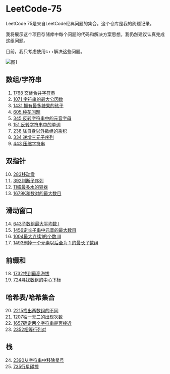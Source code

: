 # LeetCode-75

LeetCode 75是来自LeetCode经典问题的集合。这个仓库是我的刷题记录。



我将展示这个项目存储库中每个问题的代码和解决方案思想。我仍然建议认真完成这组问题。



目前，我只考虑使用c++解决这些问题。



![图1](https://assets.leetcode.cn/aliyun-lc-upload/study_plan_v2/leetcode-75/cover)

## 数组/字符串

1. [1768 交替合并字符串](1768交替合并字符串)
2. [1071 字符串的最大公因数](1071字符串的最大公因数)
3. [1431 拥有最多糖果的孩子](1431拥有最多糖果的孩子)
4. [605 种花问题](605种花问题)
5. [345 反转字符串中的元音字母](345反转字符串中的元音字母)
6. [151 反转字符串中的单词](151反转字符串中的单词)
7. [238 除自身以外数组的乘积](238除自身以外数组的乘积)
8. [334 递增三元子序列](334递增三元子序列)
9. [443 压缩字符串](443压缩字符串)

## 双指针
10. [283移动零](283移动零)
11. [392判断子序列](392判断子序列)
12. [11盛最多水的容器](11盛最多水的容器)
13. [1679K和数对的最大数目](1679K和数对的最大数目)

## 滑动窗口
14. [643子数组最大平均数 I](643子数组最大平均数I)
15. [1456定长子串中元音的最大数目](1456定长子串中元音的最大数目)
16. [1004最大连续1的个数 III](1004最大连续1的个数III)
17. [1493删掉一个元素以后全为 1 的最长子数组](1493删掉一个元素以后全为1的最长子数组)

## 前缀和
18. [1732找到最高海拔](1732找到最高海拔)
19. [724寻找数组的中心下标](724寻找数组的中心下标)

## 哈希表/哈希集合
20. [2215找出两数组的不同](2215找出两数组的不同)
21. [1207独一无二的出现次数](1207独一无二的出现次数)
22. [1657确定两个字符串是否接近](1657确定两个字符串是否接近)
23. [2352相等行列对](2352相等行列对)

## 栈
24. [2390从字符串中移除星号](2390从字符串中移除星号)
25. [735行星碰撞](735行星碰撞)




